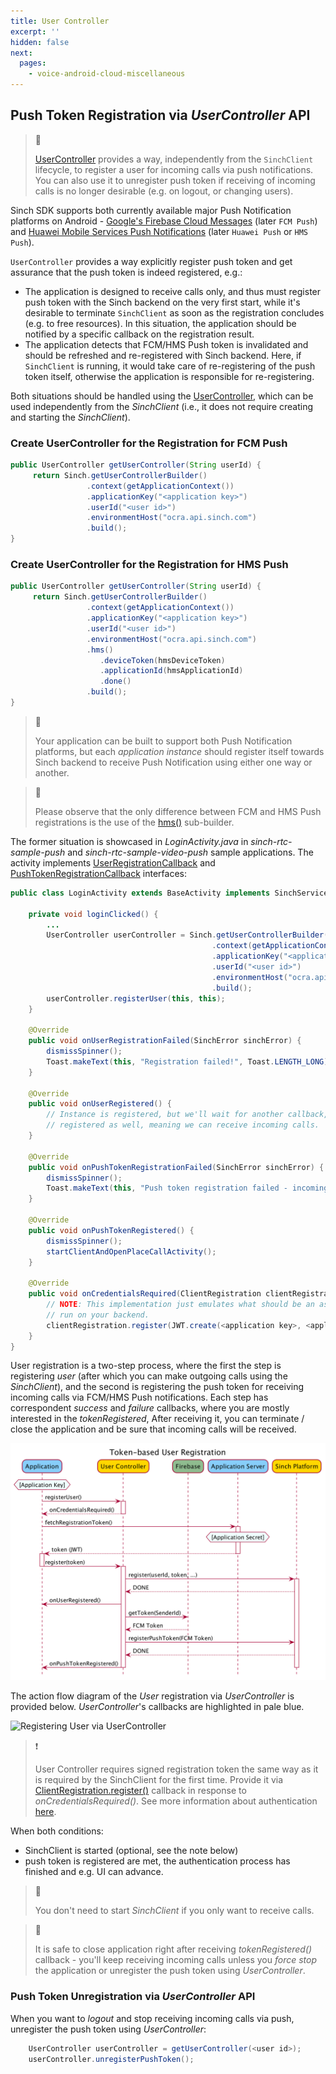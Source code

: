 ```yaml
---
title: User Controller
excerpt: ''
hidden: false
next:
  pages:
    - voice-android-cloud-miscellaneous
---
```


## Push Token Registration via _UserController_ API

> 📘
>
> [UserController](reference/com/sinch/android/rtc/UserController.html) provides a way, independently from the `SinchClient` lifecycle, to register a user for incoming calls via push notifications. You can also use it to unregister push token if receiving of incoming calls is no longer desirable (e.g. on logout, or changing users).

Sinch SDK supports both currently available major Push Notification platforms on Android - [Google's Firebase Cloud Messages](doc:voice-android-cloud-push-notifications#google-fcm-push-notifications) (later `FCM Push`) and [Huawei Mobile Services Push Notifications](doc:voice-android-cloud-push-notifications#huawei-hms-notifications)  (later `Huawei Push` or `HMS Push`). 

`UserController` provides a way explicitly register push token and get assurance that the push token is indeed registered, e.g.:

- The application is designed to receive calls only, and thus must register push token with the Sinch backend on the very first start, while it's desirable to terminate `SinchClient` as soon as the registration concludes (e.g. to free resources). In this situation, the application should be notified by a specific callback on the registration result.
- The application detects that FCM/HMS Push token is invalidated and should be refreshed and re-registered with Sinch backend. Here, if `SinchClient` is running, it would take care of re-registering of the push token itself, otherwise the application is responsible for re-registering.

Both situations should be handled using the [UserController](reference\com\sinch\android\rtc\UserController.html), which can be used independently from the _SinchClient_ (i.e., it does not require creating and starting the _SinchClient_).

### Create UserController for the Registration for FCM Push

```java
public UserController getUserController(String userId) {
     return Sinch.getUserControllerBuilder()
                 .context(getApplicationContext())
                 .applicationKey("<application key>")
                 .userId("<user id>")
                 .environmentHost("ocra.api.sinch.com")
                 .build();
}
```

### Create UserController for the Registration for HMS Push

```java
public UserController getUserController(String userId) {
     return Sinch.getUserControllerBuilder()
                 .context(getApplicationContext())
                 .applicationKey("<application key>")
                 .userId("<user id>")
                 .environmentHost("ocra.api.sinch.com")
                 .hms()
                    .deviceToken(hmsDeviceToken)
                    .applicationId(hmsApplicationId)
                    .done()
                 .build();
}
```
> 📘
>
> Your application can be built to support both Push Notification platforms, but each _application instance_ should 
> register itself towards Sinch backend to receive Push Notification using either one way or another.

> 📘
>
>Please observe that the only difference between FCM and HMS Push registrations is the use of the [hms()](reference/com/sinch/android/rtc/HmsPushBuilder.html) sub-builder.

The former situation is showcased in _LoginActivity.java_ in _sinch-rtc-sample-push_ and _sinch-rtc-sample-video-push_ sample applications. The activity implements [UserRegistrationCallback](reference\com\sinch\android\rtc\UserRegistrationCallback.html) and [PushTokenRegistrationCallback](reference\com\sinch\android\rtc\PushTokenRegistrationCallback.html) interfaces:

```java
public class LoginActivity extends BaseActivity implements SinchService.StartFailedListener, PushTokenRegistrationCallback, UserRegistrationCallback {

    private void loginClicked() {
        ...
        UserController userController = Sinch.getUserControllerBuilder()
                                             .context(getApplicationContext())
                                             .applicationKey("<application key>")
                                             .userId("<user id>")
                                             .environmentHost("ocra.api.sinch.com")
                                             .build();
        userController.registerUser(this, this);
    }

    @Override
    public void onUserRegistrationFailed(SinchError sinchError) {
        dismissSpinner();
        Toast.makeText(this, "Registration failed!", Toast.LENGTH_LONG).show();
    }

    @Override
    public void onUserRegistered() {
        // Instance is registered, but we'll wait for another callback, assuring that the push token is
        // registered as well, meaning we can receive incoming calls.
    }

    @Override
    public void onPushTokenRegistrationFailed(SinchError sinchError) {
        dismissSpinner();
        Toast.makeText(this, "Push token registration failed - incoming calls can't be received!", Toast.LENGTH_LONG).show();
    }

    @Override
    public void onPushTokenRegistered() {
        dismissSpinner();
        startClientAndOpenPlaceCallActivity();
    }

    @Override
    public void onCredentialsRequired(ClientRegistration clientRegistration) {
        // NOTE: This implementation just emulates what should be an async procedure, with JWT.create() being
        // run on your backend.
        clientRegistration.register(JWT.create(<application key>, <application secret>, mUserId));
    }
}
```

User registration is a two-step process, where the first the step is registering _user_ (after which you can make outgoing calls using the _SinchClient_), and the second is registering the push token for receiving incoming calls via FCM/HMS Push notifications. Each step has correspondent _success_ and _failure_ callbacks, where you are mostly interested in the _tokenRegistered_, After receiving it, you can terminate / close the application and be sure that incoming calls will be received.

![Token-based User Registration (FCM case)](images\20210125-user_and_push_registration.pu.png)

The action flow diagram of the _User_ registration via _UserController_ is provided below. _UserController_'s callbacks are highlighted in pale blue.

![Registering User via UserController](images\20201006-usercontroller-callbacks.pu.png)

> ❗️
>
> User Controller requires signed registration token the same way as it is required by the SinchClient for the first time. Provide it via [ClientRegistration.register()](reference\com\sinch\android\rtc\ClientRegistration.html) callback in response to _onCredentialsRequired()_.
> See more information about authentication [here](doc:voice-android-cloud-application-authentication).

When both conditions:
- SinchClient is started (optional, see the note below)
- push token is registered
are met, the authentication process has finished and e.g. UI can advance.

> 📘
>
> You don't need to start _SinchClient_ if you only want to receive calls.

> 📘
>
> It is safe to close application right after receiving _tokenRegistered()_ callback - you'll keep receiving incoming calls unless you _force stop_ the application or unregister the push token using _UserController_.

### Push Token Unregistration via _UserController_ API

When you want to _logout_ and stop receiving incoming calls via push, unregister the push token using _UserController_:

```java
    UserController userController = getUserController(<user id>);
    userController.unregisterPushToken();
```
